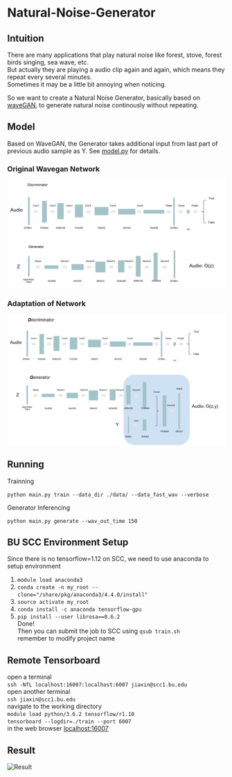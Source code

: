# Natural-Noise-Generator

## Intuition

There are many applications that play natural noise like forest, stove, forest birds singing, sea wave, etc.  
But actually they are playing a audio clip again and again, which means they repeat every several minutes.  
Sometimes it may be a little bit annoying when noticing.

So we want to create a Natural Noise Generator, basically based on [waveGAN](https://github.com/chrisdonahue/wavegan), to generate natural noise continously without repeating.

## Model

Based on WaveGAN, the Generator takes additional input from last part of previous audio sample as Y. See [model.py](https://github.com/manymuch/Natural-Noise-Generator/blob/master/model.py#L64) for details.

### Original Wavegan Network

![original_network](/wavegan.png)

### Adaptation of Network

![our_network](/adaptation.png)

## Running  
Trainning  
```
python main.py train --data_dir ./data/ --data_fast_wav --verbose
```

Generator Inferencing  
```
python main.py generate --wav_out_time 150
```


## BU SCC Environment Setup

Since there is no tensorflow=1.12 on SCC, we need to use anaconda to setup environment
1. ```module load anaconda3```
2. ```conda create -n my_root --clone="/share/pkg/anaconda3/4.4.0/install"```
3. ```source activate my_root```
4. ```conda install -c anaconda tensorflow-gpu```
5. ```pip install --user librosa==0.6.2```  
Done!  
Then you can submit the job to SCC using ```qsub train.sh```  
remember to modify project name


## Remote Tensorboard
open a terminal  
```ssh -NfL localhost:16007:localhost:6007 jiaxin@scc1.bu.edu```  
open another terminal  
```ssh jiaxin@scc1.bu.edu```  
navigate to the working directory  
```module load python/3.6.2 tensorflow/r1.10```  
```tensorboard --logdir=./train --port 6007```  
in the web browser [localhost:16007](http://localhost:16007)  

## Result
![Result](/result.png)
